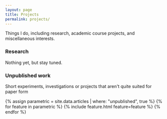 ```yaml
---
layout: page
title: Projects
permalink: projects/
---
```


Things I do, including research, academic course projects, and miscellaneous interests. 

### Research
Nothing yet, but stay tuned.

<div class="project-spacer-small"></div>

### Unpublished work

Short experiments, investigations or projects that aren't quite suited for paper form

<div class="cover-wrapper cover-wrapper-2-col l-middle">
	{% assign parametric = site.data.articles | where: "unpublished", true %}
	{% for feature in parametric %}
		{% include feature.html feature=feature %}
	{% endfor %}
</div>

<div class="project-spacer-small"></div>